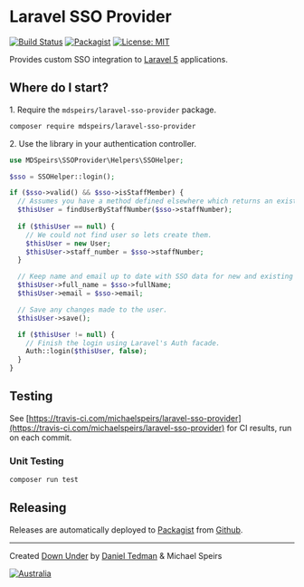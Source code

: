 
# Laravel SSO Provider

[![Build Status](https://travis-ci.com/michaelspeirs/laravel-sso-provider.svg?branch=master)](https://travis-ci.com/michaelspeirs/laravel-sso-provider) [![Packagist](https://img.shields.io/packagist/v/michaelspeirs/laravel-sso-provider.svg)](https://packagist.org/packages/michaelspeirs/laravel-sso-provider) [![License: MIT](https://img.shields.io/badge/License-MIT-yellow.svg)](LICENSE.md)

Provides custom SSO integration to [Laravel 5](https://laravel.com) applications.

## Where do I start?

1\. Require the `mdspeirs/laravel-sso-provider` package.

```bash
composer require mdspeirs/laravel-sso-provider
```

2\. Use the library in your authentication controller.

```php
use MDSpeirs\SSOProvider\Helpers\SSOHelper;

$sso = SSOHelper::login();

if ($sso->valid() && $sso->isStaffMember) {
  // Assumes you have a method defined elsewhere which returns an existing User object.
  $thisUser = findUserByStaffNumber($sso->staffNumber);
    
  if ($thisUser == null) {
    // We could not find user so lets create them.
    $thisUser = new User;
    $thisUser->staff_number = $sso->staffNumber;
  }

  // Keep name and email up to date with SSO data for new and existing users.
  $thisUser->full_name = $sso->fullName;
  $thisUser->email = $sso->email;

  // Save any changes made to the user. 
  $thisUser->save();

  if ($thisUser != null) {
    // Finish the login using Laravel's Auth facade.
    Auth::login($thisUser, false);
  }
}
```

## Testing

See [https://travis-ci.com/michaelspeirs/laravel-sso-provider](https://travis-ci.com/michaelspeirs/laravel-sso-provider) for CI results, run on each commit.

### Unit Testing

```bash
composer run test
```

## Releasing

Releases are automatically deployed to [Packagist](https://packagist.org/packages/michaelspeirs/laravel-sso-provider) from [Github](https://github.com/michaelspeirs/laravel-sso-provider).

---
Created [Down Under](https://en.wikipedia.org/wiki/Australia) by [Daniel Tedman](https://danieltedman.com) & Michael Speirs

[![Australia](https://danieltedman.com/images/Australia.png)](https://en.wikipedia.org/wiki/Australia)
